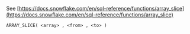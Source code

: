 See [https://docs.snowflake.com/en/sql-reference/functions/array_slice](https://docs.snowflake.com/en/sql-reference/functions/array_slice)
```
ARRAY_SLICE( <array> , <from> , <to> )
```
